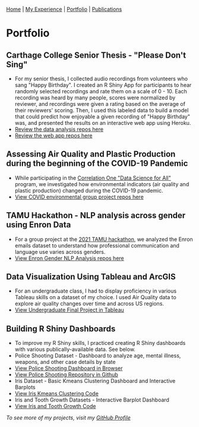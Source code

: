 [Home](index.md) | [My Experience](Experience.md) | [Portfolio](Portfolio.md) | [Publications](Publications.md)  

# Portfolio

## Carthage College Senior Thesis - "Please Don't Sing"
* For my senior thesis, I collected audio recordings from volunteers who sang "Happy Birthday". I created an R Shiny App for participants to hear randomly selected recordings and rate them on a scale of 0 - 10. Each recording was heard by many people, scores were normalized by reviewer, and recordings were given a rating based on the average of their reviewers' scoring. Then, I used this labeled data to build a model that could predict how enjoyable a given recording of "Happy Birthday" was, and presented the results on an interactive web app using Heroku.
* [Review the data analysis repos here](https://github.com/baileywellen/Please_Dont_Sing)  
* [Review the web app repos here](https://github.com/baileywellen/PleaseDontSing_WebApp)  

## Assessing Air Quality and Plastic Production during the beginning of the COVID-19 Pandemic
* While participating in the [Correlation One "Data Science for All"](https://www.correlation-one.com/en/data-science-for-all) program, we investigated how environmental indicators (air quality and plastic production) changed during the COVID-19 pandemic.  
* [View COVID environmental group project repos here](https://github.com/baileywellen/COVID-environmental-impact)  

## TAMU Hackathon - NLP analysis across gender using Enron Data  
* For a group project at the [2021 TAMU hackathon](https://tamuhack.org/th/2021#Home), we analyzed the Enron emails dataset to understand how professional communication and language use varies across genders.  
* [View Enron Gender NLP Analysis repos here](https://github.com/Carthage-TAMU/Enron-Email-Gender-Analysis)  

## Data Visualization Using Tableau and ArcGIS 
* For an undergraduate class, I had to display proficiency in various Tableau skills on a dataset of my choice. I used Air Quality data to explore air quality changes over time and across US regions.  
* [View Undergraduate Final Project in Tableau](https://github.com/baileywellen/Data_Visualization)  

## Building R Shiny Dashboards  
* To improve my R Shiny skills, I practiced creating R Shiny dashboards with various publically-available data. See below.
* Police Shooting Dataset - Dashboard to analyze age, mental illness, weapons, and other case details by state  
* [View Police Shooting Dashboard in Browser](https://baileywellen.shinyapps.io/Fatal_Police_Shootings/?_ga=2.164341372.2143015157.1595203220-1809340919.1595203220)  
* [View Police Shooting Repository in Github](https://github.com/baileywellen/Learning-RShiny/blob/master/police_shootings.R)  
* Iris Dataset - Basic Kmeans Clustering Dashboard and Interactive Barplots  
* [View Iris Kmeans Clustering Code](https://github.com/baileywellen/Learning-RShiny/blob/master/iris_kmeans_clustering.R)    
* Iris and Tooth Growth Datasets - Interactive Barplot Dashboard  
* [View Iris and Tooth Growth Code](https://github.com/baileywellen/Learning-RShiny/blob/master/iris_and_toothgrowth.R)   

  
  
*To see more of my projects, visit my [GitHub Profile](https://github.com/baileywellen)*  
